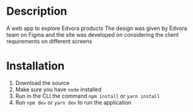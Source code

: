 # Description
A web app to explore Edvora products
The design was given by Edvora team on Figma and the site was developed on considering the client requirements on different screens


# Installation
1. Download the source
2. Make sure you have ```node``` installed
2. Run in the CLI the command ```npm install``` or ```yarn install```
3. Run ```npm dev``` or ```yarn dev``` to run the application
